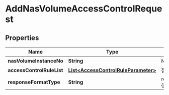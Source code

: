 
# AddNasVolumeAccessControlRequest

## Properties
Name | Type | Description | Notes
------------ | ------------- | ------------- | -------------
**nasVolumeInstanceNo** | **String** | NAS볼륨인스턴스번호 | 
**accessControlRuleList** | [**List&lt;AccessControlRuleParameter&gt;**](AccessControlRuleParameter.md) | 접근제어Rule리스트 |  [optional]
**responseFormatType** | **String** | responseFormatType {json, xml} |  [optional]



